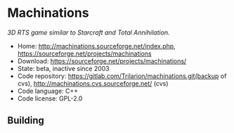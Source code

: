# Machinations

_3D RTS game similar to Starcraft and Total Annihilation._

- Home: http://machinations.sourceforge.net/index.php, https://sourceforge.net/projects/machinations
- Download: https://sourceforge.net/projects/machinations/
- State: beta, inactive since 2003
- Code repository: https://gitlab.com/Trilarion/machinations.git(backup of cvs), http://machinations.cvs.sourceforge.net/ (cvs)
- Code language: C++
- Code license: GPL-2.0

## Building

